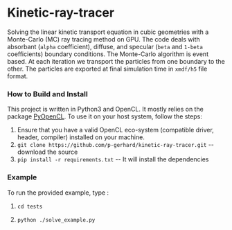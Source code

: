 # Kinetic-ray-tracer
Solving the linear kinetic transport equation in cubic geometries with a Monte-Carlo (MC) ray 
tracing method on GPU. The code deals with absorbant (`alpha` coefficient), diffuse, and specular (`beta` and `1-beta` coefficients) boundary conditions.
The Monte-Carlo algorithm is event based. At each iteration we transport the particles from one boundary to the other. 
The particles are exported at final simulation time in `xmdf/h5` file format.

### How to Build and Install
This project is written in Python3 and OpenCL. It mostly relies on the package [PyOpenCL](https://github.com/inducer/pyopencl "PyOpenCL").
To use it on your host system, follow the steps:
1. Ensure that you have a valid OpenCL eco-system (compatible driver, header, compiler) installed on your machine.
2. `git clone https://github.com/p-gerhard/kinetic-ray-tracer.git` -- download the source
3. `pip install -r requirements.txt` -- It will install the dependencies

### Example
To run the provided example, type :
1. `cd tests`

2. `python ./solve_example.py`
